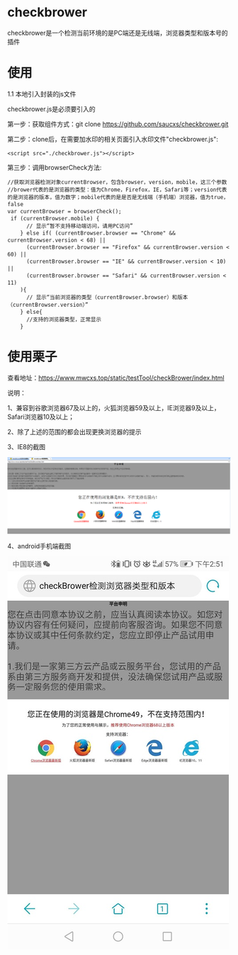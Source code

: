 # checkbrower
checkbrower是一个检测当前环境的是PC端还是无线端，浏览器类型和版本号的插件

# 使用
1.1 本地引入封装的js文件

checkbrower.js是必须要引入的

第一步：获取组件方式：git clone https://github.com/saucxs/checkbrower.git

第二步：clone后，在需要加水印的相关页面引入水印文件"checkbrower.js":

```
<script src="./checkbrower.js"></script>
```
         
第三步：调用browserCheck方法:
```引入
//获取浏览器检测对象currentBrowser，包含browser，version，mobile，这三个参数
//brower代表的是浏览器的类型：值为Chrome，Firefox，IE，Safari等；version代表的是浏览器的版本，值为数字；mobile代表的是是否是无线端（手机端）浏览器，值为true，false
var currentBrowser = browserCheck();
 if (currentBrowser.mobile) {
      // 显示“暂不支持移动端访问，请用PC访问”
    } else if( (currentBrowser.browser == "Chrome" && currentBrowser.version < 68) ||
      (currentBrowser.browser == "Firefox" && currentBrowser.version < 60) ||
      (currentBrowser.browser == "IE" && currentBrowser.version < 10) ||
      (currentBrowser.browser == "Safari" && currentBrowser.version < 11)
    ){
      // 显示“当前浏览器的类型（currentBrowser.browser）和版本（currentBrowser.version）”
    } else{
      //支持的浏览器类型，正常显示
    }
```

# 使用栗子

查看地址：https://www.mwcxs.top/static/testTool/checkBrower/index.html

说明：

1、兼容到谷歌浏览器67及以上的，火狐浏览器59及以上，IE浏览器9及以上，Safari浏览器10及以上；

2、除了上述的范围的都会出现更换浏览器的提示

3、IE8的截图

![image](./images/IE8-test.png)

4、android手机端截图

![image](./images/mobile-chrome.jpg)




